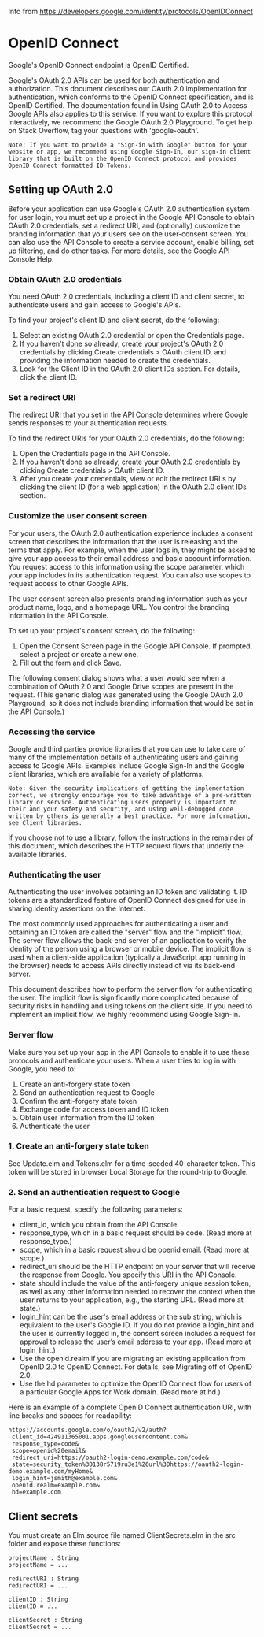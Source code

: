 Info from https://developers.google.com/identity/protocols/OpenIDConnect

# OpenID Connect

Google's OpenID Connect endpoint is OpenID Certified.

Google's OAuth 2.0 APIs can be used for both authentication and authorization. This document describes our OAuth 2.0 implementation for authentication, which conforms to the OpenID Connect specification, and is OpenID Certified. The documentation found in Using OAuth 2.0 to Access Google APIs also applies to this service. If you want to explore this protocol interactively, we recommend the Google OAuth 2.0 Playground. To get help on Stack Overflow, tag your questions with 'google-oauth'.

    Note: If you want to provide a "Sign-in with Google" button for your website or app, we recommend using Google Sign-In, our sign-in client library that is built on the OpenID Connect protocol and provides OpenID Connect formatted ID Tokens.

## Setting up OAuth 2.0

Before your application can use Google's OAuth 2.0 authentication system for user login, you must set up a project in the Google API Console to obtain OAuth 2.0 credentials, set a redirect URI, and (optionally) customize the branding information that your users see on the user-consent screen. You can also use the API Console to create a service account, enable billing, set up filtering, and do other tasks. For more details, see the Google API Console Help.

### Obtain OAuth 2.0 credentials

You need OAuth 2.0 credentials, including a client ID and client secret, to authenticate users and gain access to Google's APIs.

To find your project's client ID and client secret, do the following:

1. Select an existing OAuth 2.0 credential or open the Credentials page.
2. If you haven't done so already, create your project's OAuth 2.0 credentials by clicking Create credentials > OAuth client ID, and providing the information needed to create the credentials.
3. Look for the Client ID in the OAuth 2.0 client IDs section. For details, click the client ID.

### Set a redirect URI

The redirect URI that you set in the API Console determines where Google sends responses to your authentication requests.

To find the redirect URIs for your OAuth 2.0 credentials, do the following:

1. Open the Credentials page in the API Console.
2. If you haven't done so already, create your OAuth 2.0 credentials by clicking Create credentials > OAuth client ID.
3. After you create your credentials, view or edit the redirect URLs by clicking the client ID (for a web application) in the OAuth 2.0 client IDs section.

### Customize the user consent screen

For your users, the OAuth 2.0 authentication experience includes a consent screen that describes the information that the user is releasing and the terms that apply. For example, when the user logs in, they might be asked to give your app access to their email address and basic account information. You request access to this information using the scope parameter, which your app includes in its authentication request. You can also use scopes to request access to other Google APIs.

The user consent screen also presents branding information such as your product name, logo, and a homepage URL. You control the branding information in the API Console.

To set up your project's consent screen, do the following:

1. Open the Consent Screen page in the Google API Console. If prompted, select a project or create a new one.
2. Fill out the form and click Save.

The following consent dialog shows what a user would see when a combination of OAuth 2.0 and Google Drive scopes are present in the request. (This generic dialog was generated using the Google OAuth 2.0 Playground, so it does not include branding information that would be set in the API Console.)

### Accessing the service

Google and third parties provide libraries that you can use to take care of many of the implementation details of authenticating users and gaining access to Google APIs. Examples include Google Sign-In and the Google client libraries, which are available for a variety of platforms.

    Note: Given the security implications of getting the implementation correct, we strongly encourage you to take advantage of a pre-written library or service. Authenticating users properly is important to their and your safety and security, and using well-debugged code written by others is generally a best practice. For more information, see Client libraries.

If you choose not to use a library, follow the instructions in the remainder of this document, which describes the HTTP request flows that underly the available libraries.

### Authenticating the user

Authenticating the user involves obtaining an ID token and validating it. ID tokens are a standardized feature of OpenID Connect designed for use in sharing identity assertions on the Internet.

The most commonly used approaches for authenticating a user and obtaining an ID token are called the "server" flow and the "implicit" flow. The server flow allows the back-end server of an application to verify the identity of the person using a browser or mobile device. The implicit flow is used when a client-side application (typically a JavaScript app running in the browser) needs to access APIs directly instead of via its back-end server.

This document describes how to perform the server flow for authenticating the user. The implicit flow is significantly more complicated because of security risks in handling and using tokens on the client side. If you need to implement an implicit flow, we highly recommend using Google Sign-In.

### Server flow

Make sure you set up your app in the API Console to enable it to use these protocols and authenticate your users. When a user tries to log in with Google, you need to:

1. Create an anti-forgery state token
2. Send an authentication request to Google
3. Confirm the anti-forgery state token
4. Exchange code for access token and ID token
5. Obtain user information from the ID token
6. Authenticate the user

### 1. Create an anti-forgery state token

See Update.elm and Tokens.elm for a time-seeded 40-character token.  This
token will be stored in browser Local Storage for the round-trip to Google.

### 2. Send an authentication request to Google

For a basic request, specify the following parameters:

* client_id, which you obtain from the API Console.
* response_type, which in a basic request should be code. (Read more at response_type.)
* scope, which in a basic request should be openid email. (Read more at scope.)
* redirect_uri should be the HTTP endpoint on your server that will receive the response from Google. You specify this URI in the API Console.
* state should include the value of the anti-forgery unique session token, as well as any other information needed to recover the context when the user returns to your application, e.g., the starting URL. (Read more at state.)
* login_hint can be the user's email address or the sub string, which is equivalent to the user's Google ID. If you do not provide a login_hint and the user is currently logged in, the consent screen includes a request for approval to release the user’s email address to your app. (Read more at login_hint.)
* Use the openid.realm if you are migrating an existing application from OpenID 2.0 to OpenID Connect. For details, see Migrating off of OpenID 2.0.
* Use the hd parameter to optimize the OpenID Connect flow for users of a particular Google Apps for Work domain. (Read more at hd.)

Here is an example of a complete OpenID Connect authentication URI, with line breaks and spaces for readability:

```
https://accounts.google.com/o/oauth2/v2/auth?
 client_id=424911365001.apps.googleusercontent.com&
 response_type=code&
 scope=openid%20email&
 redirect_uri=https://oauth2-login-demo.example.com/code&
 state=security_token%3D138r5719ru3e1%26url%3Dhttps://oauth2-login-demo.example.com/myHome&
 login_hint=jsmith@example.com&
 openid.realm=example.com&
 hd=example.com
```

## Client secrets

You must create an Elm source file named ClientSecrets.elm in the src
folder and expose these functions:

```
projectName : String
projectName = ...

redirectURI : String
redirectURI = ...

clientID : String
clientID = ...

clientSecret : String
clientSecret = ...
```
